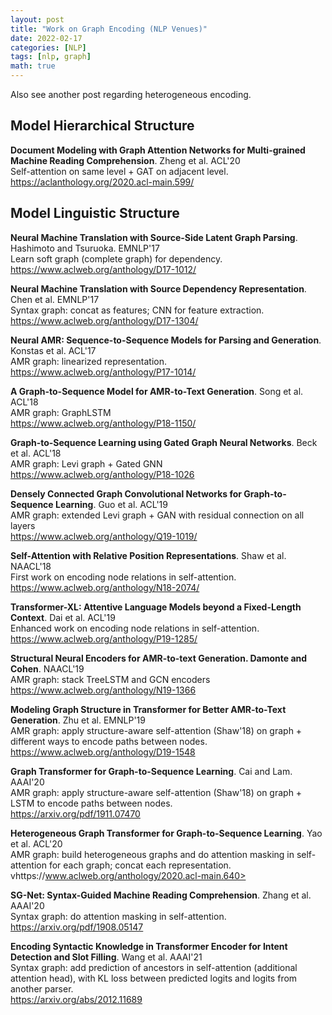 ```yaml
---
layout: post
title: "Work on Graph Encoding (NLP Venues)"
date: 2022-02-17
categories: [NLP]
tags: [nlp, graph]
math: true
---
```


Also see another post regarding heterogeneous encoding.

## Model Hierarchical Structure

**Document Modeling with Graph Attention Networks for Multi-grained Machine Reading Comprehension**. Zheng et al. ACL'20\
Self-attention on same level + GAT on adjacent level.\
<https://aclanthology.org/2020.acl-main.599/>

## Model Linguistic Structure

**Neural Machine Translation with Source-Side Latent Graph Parsing**. Hashimoto and Tsuruoka. EMNLP'17\
Learn soft graph (complete graph) for dependency.\
<https://www.aclweb.org/anthology/D17-1012/>

**Neural Machine Translation with Source Dependency Representation**. Chen et al. EMNLP'17\
Syntax graph: concat as features; CNN for feature extraction.\
<https://www.aclweb.org/anthology/D17-1304/>

**Neural AMR: Sequence-to-Sequence Models for Parsing and Generation**. Konstas et al. ACL'17\
AMR graph: linearized representation.\
<https://www.aclweb.org/anthology/P17-1014/>

**A Graph-to-Sequence Model for AMR-to-Text Generation**. Song et al. ACL'18\
AMR graph: GraphLSTM\
<https://www.aclweb.org/anthology/P18-1150/>

**Graph-to-Sequence Learning using Gated Graph Neural Networks**. Beck et al. ACL'18\
AMR graph: Levi graph + Gated GNN\
<https://www.aclweb.org/anthology/P18-1026>

**Densely Connected Graph Convolutional Networks for Graph-to-Sequence Learning**. Guo et al. ACL'19\
AMR graph: extended Levi graph + GAN with residual connection on all layers\
<https://www.aclweb.org/anthology/Q19-1019/>

**Self-Attention with Relative Position Representations**. Shaw et al. NAACL'18\
First work on encoding node relations in self-attention.\
<https://www.aclweb.org/anthology/N18-2074/>

**Transformer-XL: Attentive Language Models beyond a Fixed-Length Context**. Dai et al. ACL'19\
Enhanced work on encoding node relations in self-attention.\
<https://www.aclweb.org/anthology/P19-1285/>

**Structural Neural Encoders for AMR-to-text Generation. Damonte and Cohen**. NAACL'19\
AMR graph: stack TreeLSTM and GCN encoders\
<https://www.aclweb.org/anthology/N19-1366>

**Modeling Graph Structure in Transformer for Better AMR-to-Text Generation**. Zhu et al. EMNLP'19\
AMR graph: apply structure-aware self-attention (Shaw'18) on graph + different ways to encode paths between nodes.\
<https://www.aclweb.org/anthology/D19-1548>

**Graph Transformer for Graph-to-Sequence Learning**. Cai and Lam. AAAI'20\
AMR graph: apply structure-aware self-attention (Shaw'18) on graph + LSTM to encode paths between nodes.\
<https://arxiv.org/pdf/1911.07470>

**Heterogeneous Graph Transformer for Graph-to-Sequence Learning**. Yao et al. ACL'20\
AMR graph: build heterogeneous graphs and do attention masking in self-attention for each graph; concat each representation.\
vhttps://www.aclweb.org/anthology/2020.acl-main.640>

**SG-Net: Syntax-Guided Machine Reading Comprehension**. Zhang et al. AAAI'20\
Syntax graph: do attention masking in self-attention.\
<https://arxiv.org/pdf/1908.05147>

**Encoding Syntactic Knowledge in Transformer Encoder for Intent Detection and Slot Filling**. Wang et al. AAAI'21\
Syntax graph: add prediction of ancestors in self-attention (additional attention head), with KL loss between predicted logits and logits from another parser.\
<https://arxiv.org/abs/2012.11689>
